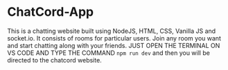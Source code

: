 # ChatCord-App
This is a chatting website built using NodeJS, HTML, CSS, Vanilla JS and socket.io. It consists of rooms for particular users. Join any room you want and start chatting along with your friends.
JUST OPEN THE  TERMINAL ON VS CODE AND TYPE THE COMMAND `npm run dev` and then you will be directed to the chatcord website. 

